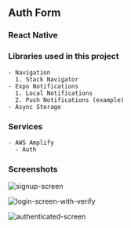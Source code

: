 ## Auth Form

### React Native

### Libraries used in this project

```
- Navigation
  1. Stack Navigator
- Expo Notifications
  1. Local Notifications
  2. Push Notifications (example)
- Async Storage
```

### Services

```
- AWS Amplify
  - Auth
```

### Screenshots

![signup-screen](https://github.com/mahmad2k/auth-form/assets/130843154/a3147bf2-3ffe-4341-8d3a-78676228977c)

![login-screen-with-verify](https://github.com/mahmad2k/auth-form/assets/130843154/1ef01234-6e02-4bb3-ae3b-30f72b01f1ad)

![authenticated-screen](https://github.com/mahmad2k/auth-form/assets/130843154/0c4fa387-cea4-456a-8696-5b9edf127d6c)
